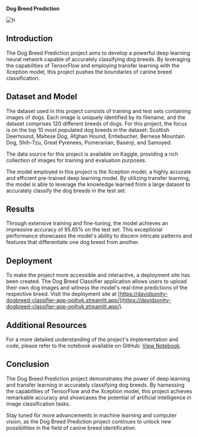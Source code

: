**Dog Breed Prediction**

![h](https://user-images.githubusercontent.com/96771321/214430950-66cc8641-b309-4de1-8a8f-7a568f69910c.jpg)

## Introduction
The Dog Breed Prediction project aims to develop a powerful deep learning neural network capable of accurately classifying dog breeds. By leveraging the capabilities of TensorFlow and employing transfer learning with the Xception model, this project pushes the boundaries of canine breed classification.

## Dataset and Model
The dataset used in this project consists of training and test sets containing images of dogs. Each image is uniquely identified by its filename, and the dataset comprises 120 different breeds of dogs. For this project, the focus is on the top 10 most populated dog breeds in the dataset: Scottish Deerhound, Maltese Dog, Afghan Hound, Entlebucher, Bernese Mountain Dog, Shih-Tzu, Great Pyrenees, Pomeranian, Basenji, and Samoyed.

The data source for this project is available on Kaggle, providing a rich collection of images for training and evaluation purposes.

The model employed in this project is the Xception model, a highly accurate and efficient pre-trained deep learning model. By utilizing transfer learning, the model is able to leverage the knowledge learned from a large dataset to accurately classify the dog breeds in the test set.

## Results
Through extensive training and fine-tuning, the model achieves an impressive accuracy of 95.65% on the test set. This exceptional performance showcases the model's ability to discern intricate patterns and features that differentiate one dog breed from another.

## Deployment
To make the project more accessible and interactive, a deployment site has been created. The Dog Breed Classifier application allows users to upload their own dog images and witness the model's real-time predictions of the respective breed. Visit the deployment site at [https://davidsonity-dogbreed-classifier-app-opihvk.streamlit.app/](https://davidsonity-dogbreed-classifier-app-opihvk.streamlit.app/).

## Additional Resources
For a more detailed understanding of the project's implementation and code, please refer to the notebook available on GitHub: [View Notebook](https://github.com/your-username/your-repo/blob/main/notebook.ipynb).

## Conclusion
The Dog Breed Prediction project demonstrates the power of deep learning and transfer learning in accurately classifying dog breeds. By harnessing the capabilities of TensorFlow and the Xception model, this project achieves remarkable accuracy and showcases the potential of artificial intelligence in image classification tasks.

Stay tuned for more advancements in machine learning and computer vision, as the Dog Breed Prediction project continues to unlock new possibilities in the field of canine breed identification.
